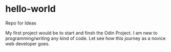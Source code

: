 # hello-world
Repo for Ideas

My first project would be to start and finsh the Odin Project. 
I am new to programming/writing any kind of code. 
Let see how this journey as a novice web developer goes.
